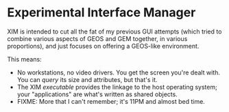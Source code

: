 # Experimental Interface Manager

XIM is intended to cut all the fat of my previous GUI attempts (which tried to combine various aspects of GEOS and GEM together, in various proportions),
and just focuses on offering a GEOS-like environment.

This means:

* No workstations, no video drivers.  You get the screen you're dealt with.  You can *query* its size and attributes, but that's it.
* The XIM *executable* provides the linkage to the host operating system; your "applications" are what's written as shared objects.
* FIXME: More that I can't remember; it's 11PM and almost bed time.
